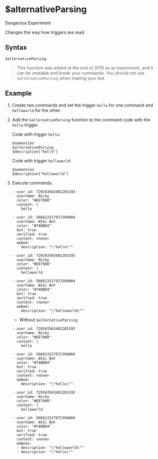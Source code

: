 # $alternativeParsing
<div class="functionTags">
  <span id="DangerousTag">Dangerous</span>
  <span id="ExperimentTag">Experiment</span>
</div>

Changes the way how triggers are read.

## Syntax
```
$alternativeParsing
```
> This function was added at the end of 2019 as an experiment, and it can be unstable and break your commands. You should not use `$alternativeParsing` when making your bot.

## Example
1. Create two commands and set the trigger `hello` for one command and `helloworld` for the other.
2. Add the `$alternativeParsing` function to the command code with the `hello` trigger.

    Code with trigger `hello`:
    ```
    $nomention
    $alternativeParsing
    $description["hello"]
    ```
    Code with trigger `helloworld`:
    ```
    $nomention
    $description["helloworld"]
    ```
3. Execute commands.
    ``` discord yaml
    - user_id: 729343563401265193
      username: Nicky
      color: "#EE7908"
      content: |
        hello
    
    - user_id: 566613317972394004
      username: Wiki Bot
      color: "#748BD4"
      bot: true
      verified: true
      content: <none>
      embed:
        description: "\"hello\""
    
    - user_id: 729343563401265193
      username: Nicky
      color: "#EE7908"
      content: |
        helloworld
    
    - user_id: 566613317972394004
      username: Wiki Bot
      color: "#748BD4"
      bot: true
      verified: true
      content: <none>
      embed:
        description: "\"helloworld\""
    ```

    - Without `$alternativeParsing`
    ``` discord yaml
    - user_id: 729343563401265193
      username: Nicky
      color: "#EE7908"
      content: |
        hello
    
    - user_id: 566613317972394004
      username: Wiki Bot
      color: "#748BD4"
      bot: true
      verified: true
      content: <none>
      embed:
        description: "\"hello\""
    
    - user_id: 729343563401265193
      username: Nicky
      color: "#EE7908"
      content: |
        helloworld
    
    - user_id: 566613317972394004
      username: Wiki Bot
      color: "#748BD4"
      bot: true
      verified: true
      content: <none>
      embeds:
      - description: "\"helloworld\""
      - description: "\"hello\""
    ```
